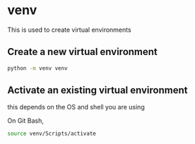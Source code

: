 # venv

This is used to create virtual environments

## Create a new virtual environment

```bash
python -m venv venv
```

## Activate an existing virtual environment

this depends on the OS and shell you are using

On Git Bash,

```bash
source venv/Scripts/activate
```